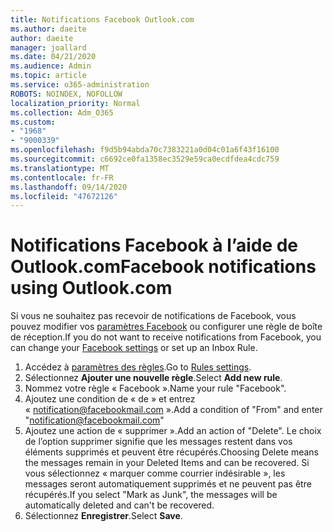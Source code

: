 ```yaml
---
title: Notifications Facebook Outlook.com
ms.author: daeite
author: daeite
manager: joallard
ms.date: 04/21/2020
ms.audience: Admin
ms.topic: article
ms.service: o365-administration
ROBOTS: NOINDEX, NOFOLLOW
localization_priority: Normal
ms.collection: Adm_O365
ms.custom:
- "1968"
- "9000339"
ms.openlocfilehash: f9d5b94abda70c7383221a0d04c01a6f43f16100
ms.sourcegitcommit: c6692ce0fa1358ec3529e59ca0ecdfdea4cdc759
ms.translationtype: MT
ms.contentlocale: fr-FR
ms.lasthandoff: 09/14/2020
ms.locfileid: "47672126"
---
```

# <a name="facebook-notifications-using-outlookcom"></a><span data-ttu-id="c4766-102">Notifications Facebook à l’aide de Outlook.com</span><span class="sxs-lookup"><span data-stu-id="c4766-102">Facebook notifications using Outlook.com</span></span>

<span data-ttu-id="c4766-103">Si vous ne souhaitez pas recevoir de notifications de Facebook, vous pouvez modifier vos [paramètres Facebook](https://aka.ms/facebook-notifications-settings) ou configurer une règle de boîte de réception.</span><span class="sxs-lookup"><span data-stu-id="c4766-103">If you do not want to receive notifications from Facebook, you can change your [Facebook settings](https://aka.ms/facebook-notifications-settings) or set up an Inbox Rule.</span></span>

1. <span data-ttu-id="c4766-104">Accédez à [paramètres des règles](https://outlook.live.com/mail/options/mail/rules/inboxRules).</span><span class="sxs-lookup"><span data-stu-id="c4766-104">Go to [Rules settings](https://outlook.live.com/mail/options/mail/rules/inboxRules).</span></span>
1. <span data-ttu-id="c4766-105">Sélectionnez **Ajouter une nouvelle règle**.</span><span class="sxs-lookup"><span data-stu-id="c4766-105">Select **Add new rule**.</span></span>
1. <span data-ttu-id="c4766-106">Nommez votre règle « Facebook ».</span><span class="sxs-lookup"><span data-stu-id="c4766-106">Name your rule "Facebook".</span></span>
1. <span data-ttu-id="c4766-107">Ajoutez une condition de « de » et entrez « notification@facebookmail.com ».</span><span class="sxs-lookup"><span data-stu-id="c4766-107">Add a condition of "From" and enter "notification@facebookmail.com"</span></span>
1. <span data-ttu-id="c4766-108">Ajoutez une action de « supprimer ».</span><span class="sxs-lookup"><span data-stu-id="c4766-108">Add an action of "Delete".</span></span> <span data-ttu-id="c4766-109">Le choix de l’option supprimer signifie que les messages restent dans vos éléments supprimés et peuvent être récupérés.</span><span class="sxs-lookup"><span data-stu-id="c4766-109">Choosing Delete means the messages remain in your Deleted Items and can be recovered.</span></span> <span data-ttu-id="c4766-110">Si vous sélectionnez « marquer comme courrier indésirable », les messages seront automatiquement supprimés et ne peuvent pas être récupérés.</span><span class="sxs-lookup"><span data-stu-id="c4766-110">If you select "Mark as Junk", the messages will be automatically deleted and can't be recovered.</span></span>
1. <span data-ttu-id="c4766-111">Sélectionnez **Enregistrer**.</span><span class="sxs-lookup"><span data-stu-id="c4766-111">Select **Save**.</span></span>